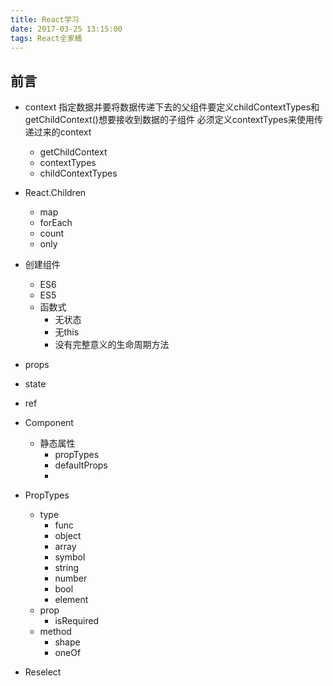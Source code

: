 ```yaml
---
title: React学习
date: 2017-03-25 13:15:00
tags: React全家桶
---
```


## 前言



- context
    指定数据并要将数据传递下去的父组件要定义childContextTypes和getChildContext()想要接收到数据的子组件 必须定义contextTypes来使用传递过来的context 
    + getChildContext
    + contextTypes
    + childContextTypes

- React.Children 
    + map
    + forEach
    + count
    + only

- 创建组件
    + ES6
    + ES5
    + 函数式
        * 无状态
        * 无this
        * 没有完整意义的生命周期方法

- props
- state
- ref

- Component
    + 静态属性
        * propTypes
        * defaultProps
        * 

- PropTypes 
    + type 
        * func
        * object
        * array
        * symbol
        * string
        * number
        * bool
        * element
    + prop
        * isRequired
    + method
        * shape
        * oneOf

- Reselect

